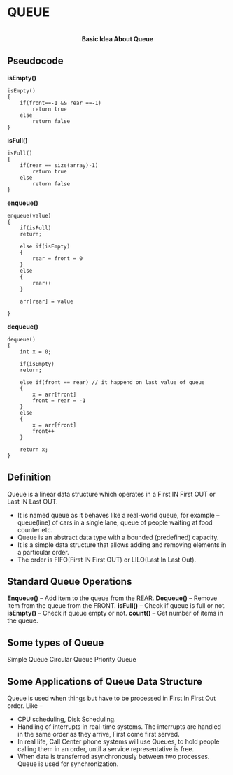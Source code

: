 # QUEUE

<p align="center">
  <br>
  <a href=""><img src="https://i.imgur.com/TD8Dm49.jpg" alt=""></a>
  <br>
  <strong>Basic Idea About Queue</strong>
  <br>
</p>

## Pseudocode
**isEmpty()**
```
isEmpty()
{
    if(front==-1 && rear ==-1)
        return true
    else 
        return false
}
```

**isFull()**

```
isFull()
{
    if(rear == size(array)-1)
        return true
    else 
        return false
}
```

**enqueue()**

```
enqueue(value)
{
    if(isFull)
    return;

    else if(isEmpty)
    {
        rear = front = 0
    }
    else 
    {
        rear++
    }

    arr[rear] = value

}
```
**dequeue()**
```
dequeue()
{
    int x = 0;

    if(isEmpty)
    return;

    else if(front == rear) // it happend on last value of queue 
    {
        x = arr[front]
        front = rear = -1
    }
    else 
    {
        x = arr[front]
        front++
    }

    return x;
}
```

## Definition 
Queue is a linear data structure which operates in a First IN First OUT or Last IN Last OUT.

 - It is named queue as it behaves like a real-world queue, for example – queue(line) of cars in a single lane, queue of people waiting at food counter etc.
- Queue is an abstract data type with a bounded (predefined) capacity.
- It is a simple data structure that allows adding and removing elements in a particular order.
- The order is FIFO(First IN First OUT) or LILO(Last In Last Out).

## Standard Queue Operations  
**Enqueue()** – Add item to the queue from the REAR.
**Dequeue()** – Remove item from the queue from the FRONT.
**isFull()** – Check if queue is full or not.
**isEmpty()** – Check if queue empty or not.
**count()** – Get number of items in the queue.
## Some types of Queue
Simple Queue
Circular Queue
Priority Queue
## Some Applications of Queue Data Structure
Queue is used when things but have to be processed in First In First Out order. Like –

- CPU scheduling, Disk Scheduling.
- Handling of interrupts in real-time systems. The interrupts are handled in the same order as they arrive, First come first served.
- In real life, Call Center phone systems will use Queues, to hold people calling them in an order, until a service representative is free.
- When data is transferred asynchronously between two processes. Queue is used for synchronization.
